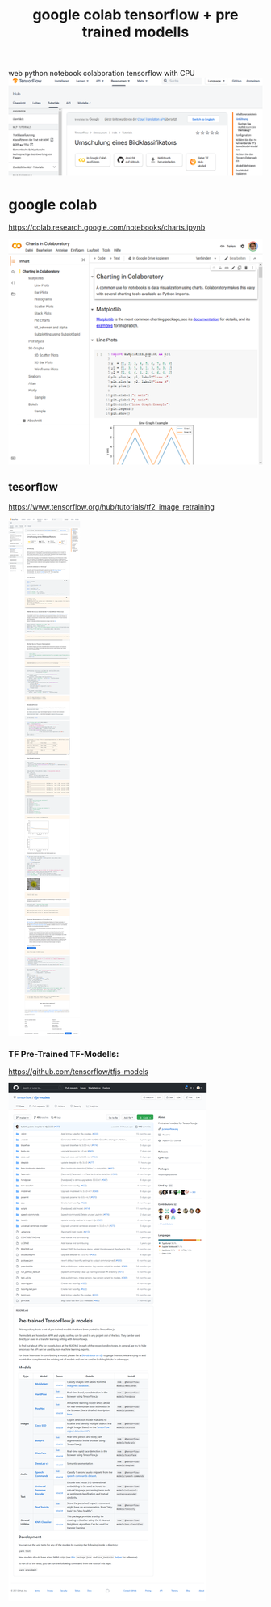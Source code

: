 ﻿---
layout: post
title:  google colab tensorflow + pre trained modells 
categories: [google, colab, rwnsorflow ]
tags:  [google, colab, rwnsorflow ]
---
web python notebook colaboration tensorflow with CPU 
![](/pic/Screenshot_2021-01-27%20Umschulung%20eines%20Bildklassifikators%20TensorFlow%20Hub-crop.png)

# google colab 

<https://colab.research.google.com/notebooks/charts.ipynb>

![](/pic/Screenshot_2021-01-27%20Google%20Colaboratory.png)

## tesorflow 

<https://www.tensorflow.org/hub/tutorials/tf2_image_retraining> 

![](/pic/Screenshot_2021-01-27%20Umschulung%20eines%20Bildklassifikators%20TensorFlow%20Hub.png)

### TF Pre-Trained TF-Modells: 

<https://github.com/tensorflow/tfjs-models>

![](/pic/Screenshot_2021-01-27%20tensorflow%20tfjs-models.png)